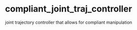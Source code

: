 # compliant_joint_traj_controller
joint trajectory controller that allows for compliant manipulation

